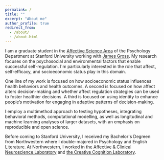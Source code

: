 ```yaml
---
permalink: /
title: ""
excerpt: "About me"
author_profile: true
redirect_from: 
  - /about/
  - /about.html
---
```


I am a graduate student in the [Affective Science Area](https://psychology.stanford.edu/research/department-areas/affective-science) of the Psychology Department at Stanford University working with [James Gross](https://spl.stanford.edu/james-gross-phd-0). My research focuses on the psychosocial and environmental factors that enable successful self-regulation. I'm particularly interested in the role that affect, self-efficacy, and socioeconomic status play in this domain. 

One line of my work is focused on how socioeconomic status influences health behaviors and health outcomes. A second is focused on how affect alters decision-making and whether affect regulation strategies can be used to foster healthier decisions. A third is focused on using identity to enhance people’s motivation for engaging in adaptive patterns of decision-making. 

I employ a multimethod approach to testing hypotheses, integrating behavioral methods, computational modelling, as well as longitudinal and machine learning analyses of larger datasets, with an emphasis on reproducible and open science. 

Before coming to Stanford University, I received my Bachelor's Degreen from Northwestern where I double-majored in Psychology and English Literature. At Northwestern, I worked in [the Affective & Clinical Neuroscience Laboratory](https://acnlnorthwestern.com/) and [the Creative Cognition Laboratory](https://sites.northwestern.edu/markbeemanlab/).

